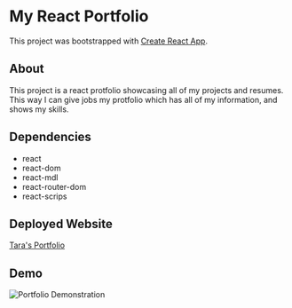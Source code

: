 # My React Portfolio

This project was bootstrapped with [Create React App](https://github.com/facebook/create-react-app).

## About

This project is a react protfolio showcasing all of my projects and resumes. This way I can give jobs my protfolio which has all of my information, and shows my skills.

## Dependencies

- react
- react-dom
- react-mdl
- react-router-dom
- react-scrips

## Deployed Website

[Tara's Portfolio](https://taras-protfolio.herokuapp.com/)

## Demo

![Portfolio Demonstration](./protfolio.gif.gif)
